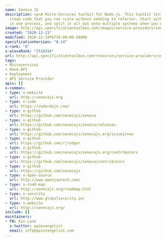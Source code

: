 ```yaml
---
name: Seneca JS
description: <p>A Micro-Services toolkit for Node.js. This toolkit lets you write
  clean code that you can scale without needing to refactor. Start with everything
  in one process, and split it all out onto multiple systems when you need to.</p>
image: http://api.specificationtoolbox.com/images/service-providers/seneca-js.jpg
created: "2020-12-23"
modified: 2020-12-24PST10:00:00-28800
specificationVersion: "0.14"
x-rank: "8"
x-alexaRank: "2518256"
url: http://api.specificationtoolbox.com/resources/service-providers/seneca-js/
tags:
- Microservices
- Have API
- Deployment
- API Service Provider
apis: []
x-common:
- type: x-website
  url: http://senecajs.org
- type: x-code
  url: https://coderdojo.com/
- type: x-github
  url: https://github.com/senecajs/seneca
- type: x-github
  url: https://github.com/senecajs/seneca/releases
- type: x-github
  url: https://github.com/senecajs/senecajs.org/issues/new
- type: x-github
  url: https://github.com/rjrodger
- type: x-github
  url: https://github.com/senecajs/senecajs.org/contributors
- type: x-github
  url: https://github.com/senecajs/seneca/contributors
- type: x-github
  url: https://github.com/senecajs
- type: x-open-source
  url: http://www.openjawtech.com/
- type: x-road-map
  url: http://senecajs.org/roadmap.html
- type: x-security
  url: http://www.globalsecurity.ie/
- type: x-website
  url: http://senecajs.org/
include: []
maintainers:
- FN: Kin Lane
  x-twitter: apievangelist
  email: info@apievangelist.com
...
```

